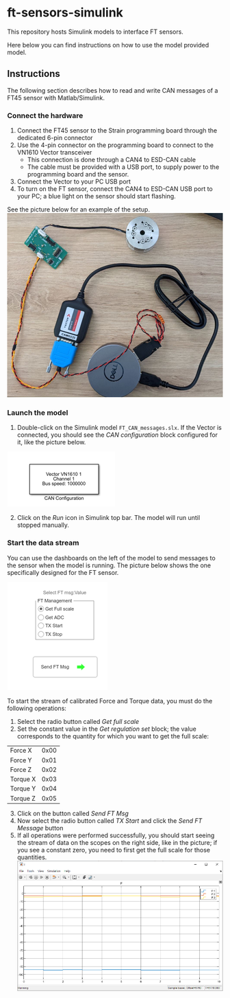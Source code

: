 ft-sensors-simulink
===================

This repository hosts Simulink models to interface FT sensors.

Here below you can find instructions on how to use the model provided model.

## Instructions

The following section describes how to read and write CAN messages of a FT45 sensor with Matlab/Simulink.


### Connect the hardware
1. Connect the FT45 sensor to the Strain programming board through the dedicated 6-pin connector
2. Use the 4-pin connector on the programming board to connect to the VN1610 Vector transceiver 
   - This connection is done through a CAN4 to ESD-CAN cable
   - The cable must be provided with a USB port, to supply power to the programming board and the sensor.
3. Connect the Vector to your PC USB port 
4. To turn on the FT sensor, connect the CAN4 to ESD-CAN USB port to your PC; a blue light on the sensor should start flashing.

See the picture below for an example of the setup.
![](assets/setup.jpg)

### Launch the model
1. Double-click on the Simulink model `FT_CAN_messages.slx`. If the Vector is connected, you should see the *CAN configuration* block configured for it, like the picture below.

![](assets/cancfg.png)

2. Click on the *Run* icon in Simulink top bar. The model will run until stopped manually.

### Start the data stream
You can use the dashboards on the left of the model to send messages to the sensor when the model is running. The picture below shows the one specifically designed for the FT sensor.

![](assets/dash.png)

To start the stream of calibrated Force and Torque data, you must do the following operations:
1. Select the radio button called *Get full scale*
2. Set the constant value in the *Get regulation set* block; the value corresponds to the quantity for which you want to get the full scale: 

|||
|---|---|
|Force X| 0x00|
|Force Y|0x01|
|Force Z|0x02|
|Torque X|0x03|
|Torque Y|0x04|
|Torque Z|0x05|

3. Click on the button called *Send FT Msg*
4. Now select the radio button called *TX Start* and click the *Send FT Message* button
5. If all operations were performed successfully, you should start seeing the stream of data on the scopes on the right side, like in the picture; if you see a constant zero, you need to first get the full scale for those quantities.
![](assets/scope.png)